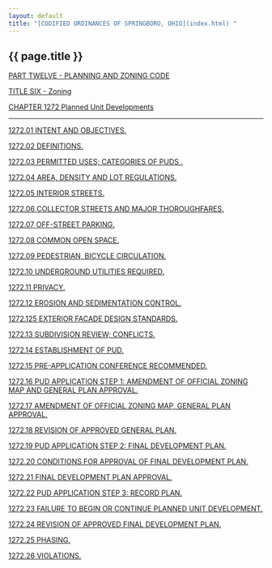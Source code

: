 ```yaml
---
layout: default 
title: "[CODIFIED ORDINANCES OF SPRINGBORO, OHIO](index.html) "
---
```


{{ page.title }}
----------------

[PART TWELVE - PLANNING AND ZONING CODE](465ba412.html)

[TITLE SIX - Zoning](4c61a412.html)

[CHAPTER 1272 Planned Unit Developments](5318a412.html)

---

[1272.01 INTENT AND OBJECTIVES.](5336a412.html)

[1272.02 DEFINITIONS.](533ca412.html)

[1272.03 PERMITTED USES; CATEGORIES OF PUDS .](5360a412.html)

[1272.04 AREA, DENSITY AND LOT REGULATIONS.](5369a412.html)

[1272.05 INTERIOR STREETS.](5382a412.html)

[1272.06 COLLECTOR STREETS AND MAJOR THOROUGHFARES.](538ca412.html)

[1272.07 OFF-STREET PARKING.](5390a412.html)

[1272.08 COMMON OPEN SPACE.](5394a412.html)

[1272.09 PEDESTRIAN, BICYCLE CIRCULATION.](53a4a412.html)

[1272.10 UNDERGROUND UTILITIES REQUIRED.](53a7a412.html)

[1272.11 PRIVACY.](53aaa412.html)

[1272.12 EROSION AND SEDIMENTATION CONTROL.](53b0a412.html)

[1272.125 EXTERIOR FACADE DESIGN STANDARDS.](53bca412.html)

[1272.13 SUBDIVISION REVIEW; CONFLICTS.](53bfa412.html)

[1272.14 ESTABLISHMENT OF PUD.](53c3a412.html)

[1272.15 PRE-APPLICATION CONFERENCE RECOMMENDED.](53caa412.html)

[1272.16 PUD APPLICATION STEP 1: AMENDMENT OF OFFICIAL ZONING MAP AND
GENERAL PLAN APPROVAL.](53cea412.html)

[1272.17 AMENDMENT OF OFFICIAL ZONING MAP, GENERAL PLAN
APPROVAL.](53fca412.html)

[1272.18 REVISION OF APPROVED GENERAL PLAN.](540ea412.html)

[1272.19 PUD APPLICATION STEP 2: FINAL DEVELOPMENT PLAN.](5412a412.html)

[1272.20 CONDITIONS FOR APPROVAL OF FINAL DEVELOPMENT
PLAN.](541ca412.html)

[1272.21 FINAL DEVELOPMENT PLAN APPROVAL.](5428a412.html)

[1272.22 PUD APPLICATION STEP 3: RECORD PLAN.](542fa412.html)

[1272.23 FAILURE TO BEGIN OR CONTINUE PLANNED UNIT
DEVELOPMENT.](543da412.html)

[1272.24 REVISION OF APPROVED FINAL DEVELOPMENT PLAN.](544ea412.html)

[1272.25 PHASING.](5452a412.html)

[1272.26 VIOLATIONS.](5457a412.html)
